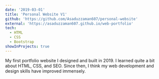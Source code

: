 ```yaml
---
date: '2019-03-01'
title: 'Personal Website V1'
github: 'https://github.com/Asaduzzaman607/personal-website'
external: 'https://asaduzzaman607.github.io/web-portfolio'
tech:
  - HTML
  - CSS
  - Bootstrap
showInProjects: true
---
```


My first portfolio website I designed and built in 2019. I learned quite a bit about HTML, CSS, and SEO. Since then, I think my web development and design skills have improved immensely.
